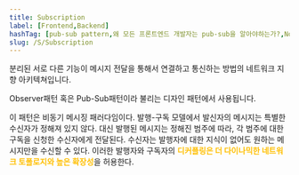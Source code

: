```yaml
---
title: Subscription
label: [Frontend,Backend]
hashTag: [pub-sub pattern,왜 모든 프론트엔드 개발자는 pub-sub을 알아야하는가?,Nodejs & Javascript Event]
slug: /S/Subscription
---
```

분리된 서로 다른 기능이 메시지 전달을 통해서 연결하고 통신하는 방법의 네트워크 지향 아키텍쳐입니다.

Observer패턴 혹은 Pub-Sub패턴이라 불리는 디자인 패턴에서 사용됩니다.

이 패턴은 비동기 메시징 패러다임이다. 발행-구독 모델에서 발신자의 메시지는 특별한 수신자가 정해져 있지 않다. 대신 발행된 메시지는 정해진 범주에 따라, 각 범주에 대한 구독을 신청한 수신자에게 전달된다. 수신자는 발행자에 대한 지식이 없어도 원하는 메시지만을 수신할 수 있다. 이러한 발행자와 구독자의 <span style="color:#FFBF00; font-weight:bold;">디커플링은 더 다이나믹한 네트워크 토폴로지와 높은 확장성</span>을 허용한다.
